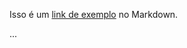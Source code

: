 Isso é um [link de exemplo][exemplo] no Markdown.

...

[exemplo]: https://github.com/danieldiv/danieldiv/blob/main/README.md "Visite o site de exemplo"
